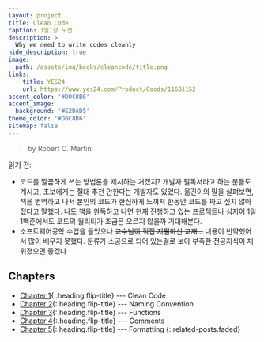 ```yaml
---
layout: project
title: Clean Code
caption: 1일1장 도전
description: >
  Why we need to write codes cleanly
hide_description: true
image: 
  path: /assets/img/books/cleancode/title.png
links:
  - title: YES24
    url: https://www.yes24.com/Product/Goods/11681152
accent_color: '#D0C8B6'
accent_image: 
  background: '#E2DAD5'
theme_color: '#D0C8B6'
sitemap: false
---
```


> by Robert C. Martin

읽기 전:
- 코드를 깔끔하게 쓰는 방법론을 제시하는 거겠지? 개발자 필독서라고 하는 분들도 계시고, 초보에게는 절대 추천 안한다는 개발자도 있었다. 옮긴이의 말을 살펴보면, 책을 번역하고 나서 본인의 코드가 한심하게 느껴져 한동안 코드를 짜고 싶지 않아졌다고 말했다. 나도 책을 완독하고 나면 현재 진행하고 있는 프로젝트나 심지어 1일1백준에서도 코드의 퀄리티가 조금은 오르지 않을까 기대해본다. 
- 소프트웨어공학 수업을 들었으나 ~~교수님이 직접 지필하신 교재...~~ 내용이 빈약했어서 많이 배우지 못했다. 분류가 소공으로 되어 있는걸로 보아 부족한 전공지식이 채워졌으면 좋겠다

## Chapters 

- [Chapter 1]{:.heading.flip-title} --- Clean Code
- [Chapter 2]{:.heading.flip-title} --- Naming Convention
- [Chapter 3]{:.heading.flip-title} --- Functions
- [Chapter 4]{:.heading.flip-title} --- Comments
- [Chapter 5]{:.heading.flip-title} --- Formatting
{:.related-posts.faded}

[Chapter 1]: ../booknotes/cleancode/_posts/2023-07-03-Chapter1.md
[Chapter 2]: ../booknotes/cleancode/_posts/2023-07-04-Chapter2.md
[Chapter 3]: ../booknotes/cleancode/_posts/2023-07-09-Chapter3.md
[Chapter 4]: ../booknotes/cleancode/_posts/2023-07-10-Chapter4.md
[Chapter 5]: ../booknotes/cleancode/_posts/2023-07-18-Chapter5.md
